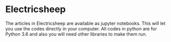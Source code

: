 # Electricsheep
The articles in Electricsheep are available as jupyter notebooks. This will let you use the codes directly in your computer.
All codes in python are for Python 3.6 and also you will need other libraries to make them run. 

